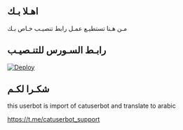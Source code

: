 ## اهـلا بـك
مـن هـنا تستطيـع عمـل رابط تنصيـب خـاص بـك

## رابـط السـورس للتنـصيـب

[![Deploy](https://www.herokucdn.com/deploy/button.svg)](https://heroku.com/deploy?template=https://github.com/Ayhamshrydeh60/jmthon)

## شكـرا لكـم 


this userbot is import of catuserbot and translate to arabic

https://t.me/catuserbot_support
